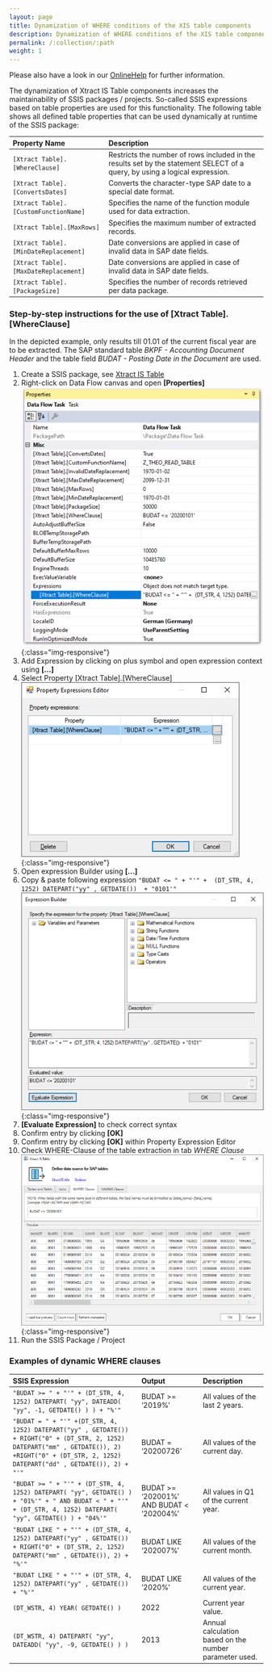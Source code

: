 ```yaml
---
layout: page
title: Dynamization of WHERE conditions of the XIS table components
description: Dynamization of WHERE conditions of the XIS table components
permalink: /:collection/:path
weight: 1
---
```


Please also have a look in our [OnlineHelp](https://help.theobald-software.com/en/) for further information.

The dynamization of Xtract IS Table components increases the maintainability of SSIS packages / projects. So-called SSIS expressions based on table properties are used for this functionality. The following table shows all defined table properties that can be used dynamically at runtime of the SSIS package:


|Property Name|Description|
|:----|:----|
| `[Xtract Table].[WhereClause]`| Restricts the number of rows included in the results set by the statement SELECT of a query, by using a logical expression.|
| `[Xtract Table].[ConvertsDates]`|Converts the character-type SAP date to a special date format.|
| `[Xtract Table].[CustomFunctionName]`| Specifies the name of the function module used for data extraction.|
| `[Xtract Table].[MaxRows]`|Specifies the maximum number of extracted records.|
| `[Xtract Table].[MinDateReplacement]`|Date conversions are applied in case of invalid data in SAP date fields.|
| `[Xtract Table].[MaxDateReplacement]`|Date conversions are applied in case of invalid data in SAP date fields.|
| `[Xtract Table].[PackageSize]`| Specifies the number of records retrieved per data package.|


### Step-by-step instructions for the use of [Xtract Table].[WhereClause]

In the depicted example, only results till 01.01 of the current fiscal year are to be extracted. The SAP standard table *BKPF - Accounting Document Header* and the table field *BUDAT - Posting Date in the Document* are used. 

1. Create a SSIS package, see [Xtract IS Table](https://help.theobald-software.com/en/xtract-is/table)
2. Right-click on Data Flow canvas and open **[Properties]**
![data_flow_properties](/img/contents/xis/data_flow_properties_expressions.png){:class="img-responsive"}
3. Add Expression by clicking on plus symbol and open expression context using **[...]**
4. Select Property [Xtract Table].[WhereClause]
![expression_editor](/img/contents/xis/property_expression_editor.png){:class="img-responsive"}
5. Open expression Builder using **[...]**
6. Copy & paste following expression `"BUDAT <= " + "'" +  (DT_STR, 4, 1252) DATEPART("yy" , GETDATE())  + "0101'"`
![expression_builder](/img/contents/xis/expression_builder.png){:class="img-responsive"}
7. **[Evaluate Expression]** to check correct syntax
8. Confirm entry by clicking **[OK]**
9. Confirm entry by clicking **[OK]** within Property Expression Editor
10. Check WHERE-Clause of the table extraction in tab *WHERE Clause*
![xis-where-condition](/img/contents/xis/xis_where_clause_tab.png){:class="img-responsive"}
11. Run the SSIS Package / Project


### Examples of dynamic WHERE clauses

|SSIS Expression|	Output	| Description |
|:----|:----|:----|
|`"BUDAT >= " + "'" + (DT_STR, 4, 1252) DATEPART( "yy", DATEADD( "yy", -1, GETDATE() ) ) + "%'"`|	BUDAT >= ‘2019%’	|All values of the last 2 years. |
|`"BUDAT = " + "'" +(DT_STR, 4, 1252) DATEPART("yy" , GETDATE()) + RIGHT("0" + (DT_STR, 2, 1252) DATEPART("mm" , GETDATE()), 2) +RIGHT("0" + (DT_STR, 2, 1252) DATEPART("dd" , GETDATE()), 2) + "'"`|	BUDAT = ‘20200726’|	All values of the current day.|
|`"BUDAT >= " + "'" + (DT_STR, 4, 1252) DATEPART( "yy", GETDATE() ) + "01%'" + " AND BUDAT < " + "'" + (DT_STR, 4, 1252) DATEPART( "yy", GETDATE() ) + "04%'"`|	BUDAT >= ‘202001%’ AND BUDAT < ‘202004%’|	All values in Q1 of the current year.|
|`"BUDAT LIKE " + "'" + (DT_STR, 4, 1252) DATEPART("yy" , GETDATE()) + RIGHT("0" + (DT_STR, 2, 1252) DATEPART("mm" , GETDATE()), 2) + "%'"`| BUDAT LIKE ‘202007%’	| All values of the current month. |
|`"BUDAT LIKE " + "'" + (DT_STR, 4, 1252) DATEPART("yy" , GETDATE()) + "%'"`|	BUDAT LIKE ‘2020%’	|All values of the current year. |
|`(DT_WSTR, 4) YEAR( GETDATE() )`|	2022	|Current year value. |
|`(DT_WSTR, 4) DATEPART( "yy", DATEADD( "yy", -9, GETDATE() ) )`|	2013	|Annual calculation based on the number parameter used. |
